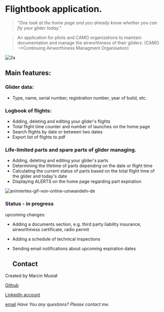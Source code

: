 # Flightbook application.  
> *"One look at the home page and you already know whether you can fly your glider today."*


> An application for pilots and CAMO organizations to maintain documentation and manage the airworthiness of their gliders.
> (CAMO -->Continuing Airworthiness Managment Organisation)

![2a](https://github.com/pilotcoder/Flightbook/assets/117765853/ab1cdd62-f102-49b7-8d91-0318cffb5783)

 ## Main features:
 
 ### Glider data:
 * Type, name, serial number, registration number, year of bulid, etc.
   
 ###  Logbook of flights:
 * Adding, deleting and editing your glider's flights
 * Total flight time counter and number of launches on the home page
 * Search flights by date or between two dates
 * Export list of flights to pdf

### Life-limited parts and spare parts of glider managing.
* Adding, deleting and editing your glider's parts
* Determining the lifetime of parts depending on the date or flight time
* Calculating the current status of parts based on the total flight time of the glider and today's date
* Displaying ALERTS on the home page regarding part expiration

![animiertes-gif-von-online-umwandeln-de](https://github.com/pilotcoder/Flightbook/assets/117765853/e15b22cf-9a78-4bad-982b-5c285655f773)

### Status - in progress
upcoming changes:
* Adding a documents section, e.g. third party liability insurance, airworthiness certificate, radio permit
* Adding a schedule of technical inspections
* Sending email notifications about upcoming expiration dates

  ## Contact
Created by Marcin Musiał 

 [Github](https://github.com/pilotcoder)
 
 [LinkedIn account](https://www.linkedin.com/in/marcin-musia%C5%82-97968470/)
 
 [email](awings@o2.pl) _Have You any questions? Please contact me._
